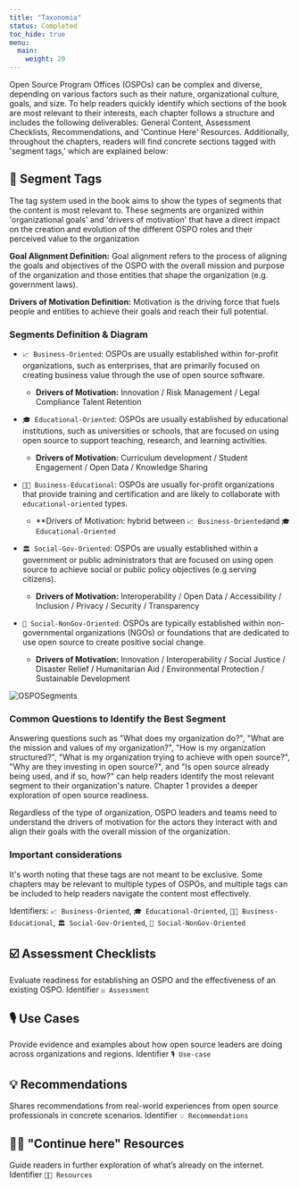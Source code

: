 ```yaml
---
title: "Taxonomia"
status: Completed
toc_hide: true
menu:
  main:
    weight: 20
---
```


Open Source Program Offices (OSPOs) can be complex and diverse, depending on various factors such as their nature, organizational culture, goals, and size. To help readers quickly identify which sections of the book are most relevant to their interests, each chapter follows a structure and includes the following deliverables: General Content, Assessment Checklists, Recommendations, and 'Continue Here' Resources. Additionally, throughout the chapters, readers will find concrete sections tagged with 'segment tags,' which are explained below:

## 🔖 Segment Tags

The tag system used in the book aims to show the types of segments that the content is most relevant to. These segments are organized within 'organizational goals' and 'drivers of motivation' that have a direct impact on the creation and evolution of the different OSPO roles and their perceived value to the organization

**Goal Alignment Definition:**
Goal alignment refers to the process of aligning the goals and objectives of the OSPO
with the overall mission and purpose of the organization and those entities that shape
the organization (e.g. government laws).

**Drivers of Motivation Definition:**
Motivation is the driving force that fuels people and entities to achieve their goals and
reach their full potential.

### Segments Definition & Diagram

* `📈 Business-Oriented`: OSPOs are usually established within for-profit organizations, such as enterprises,
  that are primarily focused on creating business value through the use of open source software.

  * **Drivers of Motivation:** Innovation / Risk Management / Legal Compliance Talent Retention

* `🎓 Educational-Oriented`: OSPOs are usually established by educational institutions, such as universities
  or schools, that are focused on using open source to support teaching, research, and learning
  activities.

  * **Drivers of Motivation:** Curriculum development / Student Engagement / Open Data / Knowledge Sharing

* `👩‍🏫 Business-Educational`: OSPOs are usually for-profit organizations that provide training and certification and are
  likely to collaborate with `educational-oriented` types.

  * **Drivers of Motivation: hybrid between `📈 Business-Oriented`and `🎓 Educational-Oriented`

* `🏛 Social-Gov-Oriented`: OSPOs are usually established within a government or public administrators that are
  focused on using open source to achieve social or public policy objectives (e.g serving
  citizens).

  * **Drivers of Motivation:** Interoperability / Open Data / Accessibility / Inclusion / Privacy / Security /
    Transparency

* `🌳 Social-NonGov-Oriented`: OSPOs are typically established within non-governmental organizations (NGOs) or
  foundations that are dedicated to use open source to create positive social change.

  * **Drivers of Motivation:** Innovation / Interoperability / Social Justice / Disaster Relief / Humanitarian Aid /
    Environmental Protection / Sustainable Development

![OSPOSegments](https://github.com/todogroup/ospology/assets/43671777/c589df58-dcba-4237-b95a-e8dd5228be81)


### Common Questions to Identify the Best Segment

Answering questions such as "What does my organization do?", "What are the mission and values of my organization?", "How is my organization structured?", "What is my organization trying to achieve with open source?", "Why are they investing in open source?", and "Is open source already being used, and if so, how?" can help readers identify the most relevant segment to their organization's nature. Chapter 1 provides a deeper exploration of open source readiness.

Regardless of the type of organization, OSPO leaders and teams need to understand the drivers of motivation for the actors they interact with and align their goals with the overall mission of the organization.

### Important considerations

It's worth noting that these tags are not meant to be exclusive. Some chapters may be relevant to multiple types of OSPOs, and multiple tags can be included to help readers navigate the content most effectively.

Identifiers:
`📈 Business-Oriented`,
`🎓 Educational-Oriented`,
`👩‍🏫 Business-Educational`,
`🏛 Social-Gov-Oriented`,
`🌳 Social-NonGov-Oriented`

## ☑️ Assessment Checklists

Evaluate readiness for establishing an OSPO and the effectiveness of an existing OSPO. Identifier `☑️ Assessment`

## 🎙 Use Cases

Provide evidence and examples about how open source leaders are doing across organizations and regions. Identifier `🎙 Use-case`

## 💡 Recommendations

Shares recommendations from real-world experiences from open source professionals in concrete scenarios. Identifier `💡 Recommendations`

## 🧑‍🏫 "Continue here" Resources

Guide readers in further exploration of what’s already on the internet. Identifier `🧑‍🏫 Resources`
